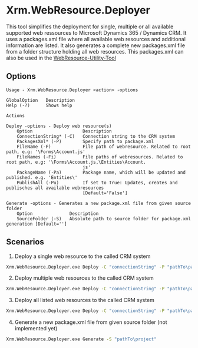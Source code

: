 # Xrm.WebResource.Deployer
This tool simplifies the deployment for single, multiple or all available supported web ressources to Microsoft Dynamics 365 / Dynamics CRM. It uses a packages.xml file where all available web resources and additional information are listed. It also generates a complete new packages.xml file from a folder structure holding all web resources. This packages.xml can also be used in the [WebResource-Utility-Tool](https://code.msdn.microsoft.com/Web-Resource-Utility-sample-eb3771e9)

## Options

    Usage - Xrm.WebResource.Deployer <action> -options

    GlobalOption   Description
    Help (-?)      Shows help

    Actions
    
    Deploy -options - Deploy web resource(s)
        Option                   Description
        ConnectionString* (-C)   Connection string to the CRM system
        PackagesXml* (-P)        Specify path to package.xml
        FileName (-F)            File path of webresource. Related to root path, e.g: '\Forms\Account.js'
        FileNames (-Fi)          File paths of webresources. Related to root path, e.g: '\Forms\Account.js,\Entities\Account.
                                 js'
        PackageName (-Pa)        Package name, which will be updated and published. e.g. 'Entities\'
        PublishAll (-Pu)         If set to True: Updates, creates and publisches all available webresources
                                 [Default='False']

    Generate -options - Generates a new package.xml file from given source folder
        Option              Description
        SourceFolder (-S)   Absolute path to source folder for package.xml generation [Default='']

## Scenarios
1. Deploy a single web resource to the called CRM system
```Bash
Xrm.WebResource.Deployer.exe Deploy -C "connectionString" -P "pathTo\packages.xml" -F "relativeFilePathTo\WebResource.js"
```
2. Deploy multiple web resources to the called CRM system
```Bash
Xrm.WebResource.Deployer.exe Deploy -C "connectionString" -P "pathTo\packages.xml" -Fi "relativeFilePathTo\WebResource.js,"relativeFilePathTo\WebResource.html"
```
3. Deploy all listed web resources to the called CRM system
```Bash
Xrm.WebResource.Deployer.exe Deploy -C "connectionString" -P "pathTo\packages.xml" -Pu true
```
4. Generate a new package.xml file from given source folder (not implemented yet)
```Bash
Xrm.WebResource.Deployer.exe Generate -S "pathTo\project"
```
